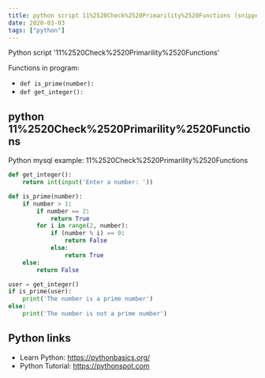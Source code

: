 ```yaml
---
title: python script 11%2520Check%2520Primarility%2520Functions (snippet)
date: 2020-03-03
tags: ["python"]
---
```

Python script '11%2520Check%2520Primarility%2520Functions'

Functions in program: 
* `def is_prime(number):`
* `def get_integer():`

## python 11%2520Check%2520Primarility%2520Functions

Python mysql example: 11%2520Check%2520Primarility%2520Functions

```python
def get_integer():
    return int(input('Enter a number: '))

def is_prime(number):
    if number > 1:
        if number == 2:
            return True
        for i in range(2, number):
            if (number % i) == 0:
                return False
            else:
                return True
    else:
        return False

user = get_integer()
if is_prime(user):
    print('The number is a prime number')
else:
    print('The number is not a prime number')

```

## Python links

- Learn Python: https://pythonbasics.org/
- Python Tutorial: https://pythonspot.com
